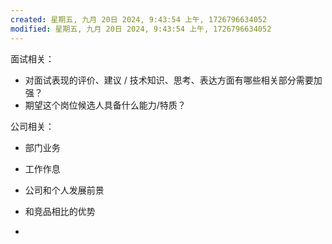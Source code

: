 ```yaml
---
created: 星期五, 九月 20日 2024, 9:43:54 上午, 1726796634052
modified: 星期五, 九月 20日 2024, 9:43:54 上午, 1726796634052
---
```




面试相关：
- 对面试表现的评价、建议 / 技术知识、思考、表达方面有哪些相关部分需要加强？
- 期望这个岗位候选人具备什么能力/特质？

公司相关：
- 部门业务
- 工作作息


- 公司和个人发展前景
- 和竞品相比的优势
- 